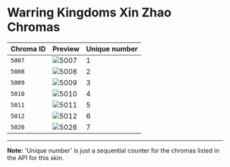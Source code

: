 # Warring Kingdoms Xin Zhao Chromas

| Chroma ID | Preview | Unique number |
|---|---|---|
| `5007` | ![5007](https://raw.communitydragon.org/latest/plugins/rcp-be-lol-game-data/global/default/v1/champion-chroma-images/5/5007.png) | 1 |
| `5008` | ![5008](https://raw.communitydragon.org/latest/plugins/rcp-be-lol-game-data/global/default/v1/champion-chroma-images/5/5008.png) | 2 |
| `5009` | ![5009](https://raw.communitydragon.org/latest/plugins/rcp-be-lol-game-data/global/default/v1/champion-chroma-images/5/5009.png) | 3 |
| `5010` | ![5010](https://raw.communitydragon.org/latest/plugins/rcp-be-lol-game-data/global/default/v1/champion-chroma-images/5/5010.png) | 4 |
| `5011` | ![5011](https://raw.communitydragon.org/latest/plugins/rcp-be-lol-game-data/global/default/v1/champion-chroma-images/5/5011.png) | 5 |
| `5012` | ![5012](https://raw.communitydragon.org/latest/plugins/rcp-be-lol-game-data/global/default/v1/champion-chroma-images/5/5012.png) | 6 |
| `5026` | ![5026](https://raw.communitydragon.org/latest/plugins/rcp-be-lol-game-data/global/default/v1/champion-chroma-images/5/5026.png) | 7 |

---

**Note:** 'Unique number' is just a sequential counter for the chromas listed in the API for this skin.